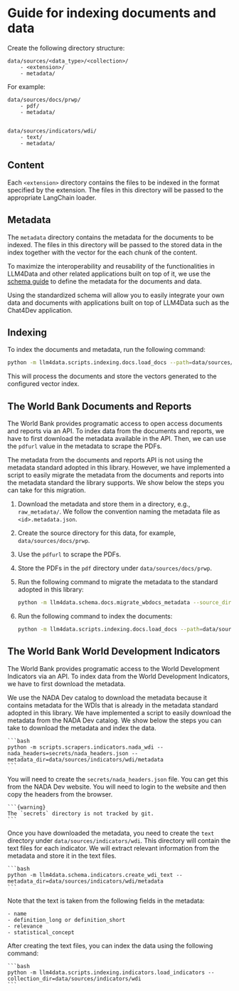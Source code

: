 # Guide for indexing documents and data

Create the following directory structure:

```
data/sources/<data_type>/<collection>/
    - <extension>/
    - metadata/
```

For example:

```
data/sources/docs/prwp/
    - pdf/
    - metadata/


data/sources/indicators/wdi/
    - text/
    - metadata/
```

## Content

Each `<extension>` directory contains the files to be indexed in the format specified by the extension. The files in this directory will be passed to the appropriate LangChain loader.

## Metadata

The `metadata` directory contains the metadata for the documents to be indexed. The files in this directory will be passed to the stored data in the index together with the vector for the each chunk of the content.

To maximize the interoperability and reusability of the functionalities in LLM4Data and other related applications built on top of it, we use the [schema guide](https://mah0001.github.io/schema-guide/) to define the metadata for the documents and data.

Using the standardized schema will allow you to easily integrate your own data and documents with applications built on top of LLM4Data such as the Chat4Dev application.

## Indexing

To index the documents and metadata, run the following command:

```bash
python -m llm4data.scripts.indexing.docs.load_docs --path=data/sources/docs/prwp/pdf --strict
```

This will process the documents and store the vectors generated to the configured vector index.


## The World Bank Documents and Reports

The World Bank provides programatic access to open access documents and reports via an API. To index data from the documents and reports, we have to first download the metadata available in the API. Then, we can use the `pdfurl` value in the metadata to scrape the PDFs.

The metadata from the documents and reports API is not using the metadata standard adopted in this library. However, we have implemented a script to easily migrate the metadata from the documents and reports into the metadata standard the library supports. We show below the steps you can take for this migration.

1. Download the metadata and store them in a directory, e.g., `raw_metadata/`. We follow the convention naming the metadata file as `<id>.metadata.json`.
2. Create the source directory for this data, for example, `data/sources/docs/prwp`.
3. Use the `pdfurl` to scrape the PDFs.
4. Store the PDFs in the `pdf` directory under `data/sources/docs/prwp`.
5. Run the following command to migrate the metadata to the standard adopted in this library:

    ```bash
    python -m llm4data.schema.docs.migrate_wbdocs_metadata --source_dir=raw_metadata/ --source_dir=data/sources/docs/prwp/metadata
    ```

6. Run the following command to index the documents:

    ```bash
    python -m llm4data.scripts.indexing.docs.load_docs --path=data/sources/docs/prwp/pdf --strict
    ```

## The World Bank World Development Indicators

The World Bank provides programatic access to the World Development Indicators via an API. To index data from the World Development Indicators, we have to first download the metadata.

We use the NADA Dev catalog to download the metadata because it contains metadata for the WDIs that is already in the metadata standard adopted in this library. We have implemented a script to easily download the metadata from the NADA Dev catalog. We show below the steps you can take to download the metadata and index the data.


    ```bash
    python -m scripts.scrapers.indicators.nada_wdi --nada_headers=secrets/nada_headers.json --metadata_dir=data/sources/indicators/wdi/metadata
    ```

You will need to create the `secrets/nada_headers.json` file. You can get this from the NADA Dev website. You will need to login to the website and then copy the headers from the browser.

    ```{warning}
    The `secrets` directory is not tracked by git.
    ```

Once you have downloaded the metadata, you need to create the `text` directory under `data/sources/indicators/wdi`. This directory will contain the text files for each indicator. We will extract relevant information from the metadata and store it in the text files.

    ```bash
    python -m llm4data.schema.indicators.create_wdi_text --metadata_dir=data/sources/indicators/wdi/metadata
    ```

Note that the text is taken from the following fields in the metadata:

    - name
    - definition_long or definition_short
    - relevance
    - statistical_concept


After creating the text files, you can index the data using the following command:

    ```bash
    python -m llm4data.scripts.indexing.indicators.load_indicators --collection_dir=data/sources/indicators/wdi
    ```
